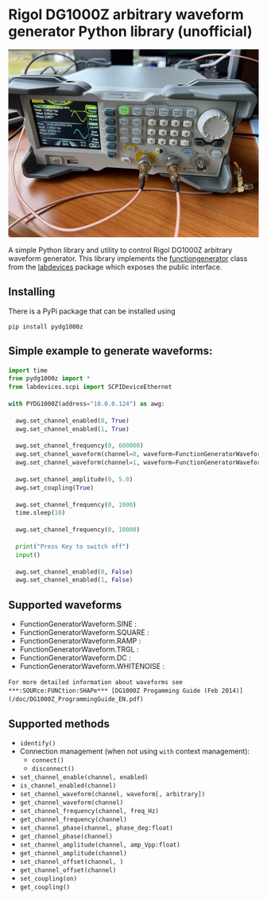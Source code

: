 # Rigol DG1000Z arbitrary waveform generator Python library (unofficial)

![A Rigol DG1000Z setup](/doc/DG1000Z.jpg)

A simple Python library and utility to control Rigol DG1000Z arbitrary waveform generator. This library implements the [functiongenerator](https://github.com/tspspi/pylabdevs/src/labdevices/functiongenerator.py) class from
the [labdevices](https://github.com/tspspi/pylabdevs) package which exposes the public interface.

## Installing 

There is a PyPi package that can be installed using

```
pip install pydg1000z
```

## Simple example to generate waveforms:

```python
import time
from pydg1000z import *
from labdevices.scpi import SCPIDeviceEthernet

with PYDG1000Z(address="10.0.0.124") as awg:

  awg.set_channel_enabled(0, True)
  awg.set_channel_enabled(1, True)

  awg.set_channel_frequency(0, 600000)
  awg.set_channel_waveform(channel=0, waveform=FunctionGeneratorWaveform.SINE)
  awg.set_channel_waveform(channel=1, waveform=FunctionGeneratorWaveform.SINE)

  awg.set_channel_amplitude(0, 5.0)
  awg.set_coupling(True)

  awg.set_channel_frequency(0, 1000)
  time.sleep(10)

  awg.set_channel_frequency(0, 10000)

  print("Press Key to switch off")
  input()

  awg.set_channel_enabled(0, False)
  awg.set_channel_enabled(1, False)
```

## Supported waveforms

* FunctionGeneratorWaveform.SINE :
* FunctionGeneratorWaveform.SQUARE :
* FunctionGeneratorWaveform.RAMP :
* FunctionGeneratorWaveform.TRGL :
* FunctionGeneratorWaveform.DC :
* FunctionGeneratorWaveform.WHITENOISE : 

`
For more detailed information about waveforms see ***:SOURce:FUNCtion:SHAPe*** [DG1000Z Progamming Guide (Feb 2014)](/doc/DG1000Z_ProgrammingGuide_EN.pdf) 
`

## Supported methods

* ```identify()```
* Connection management (when not using ```with``` context management):
   * ```connect()```
   * ```disconnect()```
* ```set_channel_enable(channel, enabled)```
* ```is_channel_enabled(channel)```
* ```set_channel_waveform(channel, waveform[, arbitrary])```
* ```get_channel_waveform(channel)```
* ```set_channel_frequency(channel, freq_Hz)```
* ```get_channel_frequency(channel)```
* ```set_channel_phase(channel, phase_deg:float)```
* ```get_channel_phase(channel)```
* ```set_channel_amplitude(channel, amp_Vpp:float)```
* ```get_channel_amplitude(channel)```
* ```set_channel_offset(channel, )```
* ```get_channel_offset(channel)```
* ```set_coupling(on)```
* ```get_coupling()```


